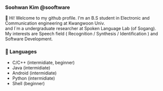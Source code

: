 ### Soohwan Kim @sooftware  
  
👋 Hi! Welcome to my github profile. I'm an B.S student in Electronic and Communication engineering at Kwangwoon Univ.   
and I`m a undergraduate researcher at Spoken Language Lab (of Sogang).   
My interests are Speech field ( Recognition / Synthesis / Identification ) and Software Development.   

  
### 🔭 Languages  
* C/C++ (intermidiate, beginner)  
* Java (intermidiate)  
* Android (intermidiate)  
* Python (intermidiate)  
* Shell (beginner)

  
<!--
**sooftware/sooftware** is a ✨ _special_ ✨ repository because its `README.md` (this file) appears on your GitHub profile.

Here are some ideas to get you started:

- 🔭 I’m currently working on ...
- 🌱 I’m currently learning ...
- 👯 I’m looking to collaborate on ...
- 🤔 I’m looking for help with ...
- 💬 Ask me about ...
- 📫 How to reach me: ...
- 😄 Pronouns: ...
- ⚡ Fun fact: ...
-->
